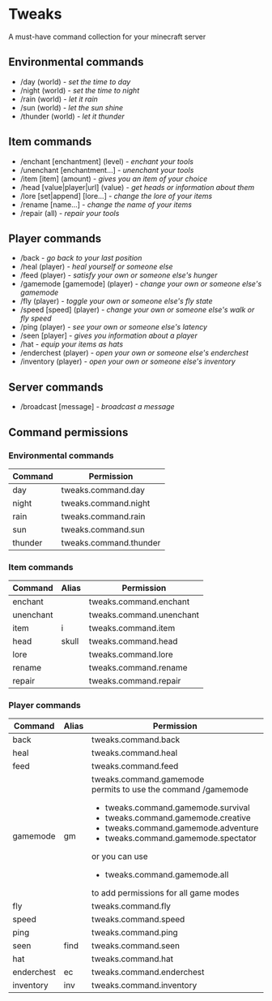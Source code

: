 # Tweaks

A must-have command collection for your minecraft server

## Environmental commands

- /day (world) - *set the time to day*
- /night (world) - *set the time to night*
- /rain (world) - *let it rain*
- /sun (world) - *let the sun shine*
- /thunder (world) - *let it thunder*

## Item commands

- /enchant [enchantment] (level) - *enchant your tools*
- /unenchant [enchantment...] - *unenchant your tools*
- /item [item] (amount) - *gives you an item of your choice*
- /head [value|player|url] (value) - *get heads or information about them*
- /lore [set|append] [lore...] - *change the lore of your items*
- /rename [name...] - *change the name of your items*
- /repair (all) - *repair your tools*

## Player commands

- /back - *go back to your last position*
- /heal (player) - *heal yourself or someone else*
- /feed (player) - *satisfy your own or someone else's hunger*
- /gamemode [gamemode] (player) - *change your own or someone else's gamemode*
- /fly (player) - *toggle your own or someone else's fly state*
- /speed [speed] (player) - *change your own or someone else's walk or fly speed*
- /ping (player) - *see your own or someone else's latency*
- /seen [player] - *gives you information about a player*
- /hat - *equip your items as hats*
- /enderchest (player) - *open your own or someone else's enderchest*
- /inventory (player) - *open your own or someone else's inventory*

## Server commands

- /broadcast [message] - *broadcast a message*

## Command permissions

### Environmental commands

| Command | Permission             |
|---------|------------------------|
| day     | tweaks.command.day     |
| night   | tweaks.command.night   |
| rain    | tweaks.command.rain    |
| sun     | tweaks.command.sun     |
| thunder | tweaks.command.thunder |

### Item commands

| Command   | Alias | Permission               |
|-----------|-------|--------------------------|
| enchant   |       | tweaks.command.enchant   |
| unenchant |       | tweaks.command.unenchant |
| item      | i     | tweaks.command.item      |
| head      | skull | tweaks.command.head      |
| lore      |       | tweaks.command.lore      |
| rename    |       | tweaks.command.rename    |
| repair    |       | tweaks.command.repair    |

### Player commands

| Command    | Alias | Permission                                                                                                                                                                                                                                                                                                                    | Argument | Permission |
|------------|-------|-------------------------------------------------------------------------------------------------------------------------------------------------------------------------------------------------------------------------------------------------------------------------------------------------------------------------------|----------|------------|
| back       |       | tweaks.command.back                                                                                                                                                                                                                                                                                                           |          |            |
| heal       |       | tweaks.command.heal                                                                                                                                                                                                                                                                                                           | player   | *.others   |
| feed       |       | tweaks.command.feed                                                                                                                                                                                                                                                                                                           | player   | *.others   |
| gamemode   | gm    | tweaks.command.gamemode<br/>permits to use the command /gamemode<ul><li>tweaks.command.gamemode.survival<li>tweaks.command.gamemode.creative</li><li>tweaks.command.gamemode.adventure<li>tweaks.command.gamemode.spectator</ul> or you can use <ul><li>tweaks.command.gamemode.all</ul>to add permissions for all game modes | player   | *.others   |
| fly        |       | tweaks.command.fly                                                                                                                                                                                                                                                                                                            | player   | *.others   |
| speed      |       | tweaks.command.speed                                                                                                                                                                                                                                                                                                          | player   | *.others   |
| ping       |       | tweaks.command.ping                                                                                                                                                                                                                                                                                                           | player   | *.others   |
| seen       | find  | tweaks.command.seen                                                                                                                                                                                                                                                                                                           |          |            |
| hat        |       | tweaks.command.hat                                                                                                                                                                                                                                                                                                            |          |            |
| enderchest | ec    | tweaks.command.enderchest                                                                                                                                                                                                                                                                                                     | player   | *.others   |
| inventory  | inv   | tweaks.command.inventory                                                                                                                                                                                                                                                                                                      |          |            |
